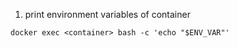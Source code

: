 1. print environment variables of container

```docker exec <container> bash -c 'echo "$ENV_VAR"'```